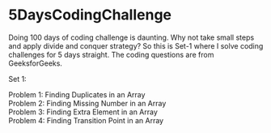 # 5DaysCodingChallenge

Doing 100 days of coding challenge is daunting. Why not take small steps and apply divide and conquer strategy? So this is Set-1 where I solve coding challenges for 5 days straight. The coding questions are from GeeksforGeeks.

Set 1:
<div>
Problem 1: Finding Duplicates in an Array
</div>
<div>
Problem 2: Finding Missing Number in an Array
</div>
<div>
Problem 3: Finding Extra Element in an Array
</div>
<div>
Problem 4: Finding Transition Point in an Array
</div>

